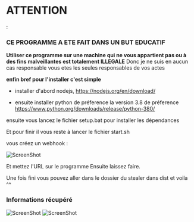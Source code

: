 <h1>ATTENTION</h1> :

<h3>CE PROGRAMME A ETE FAIT DANS UN BUT EDUCATIF</h3>

__**Utiliser ce programme sur une machine qui ne vous appartient pas ou à des fins malveillantes est totalement ILLEGALE**__
Donc je ne suis en aucun cas responsable vous etes les seules responsables de vos actes




<b> enfin bref pour l'installer c'est simple </b>

* installer d'abord nodejs,
https://nodejs.org/en/download/

* ensuite installer python de préference la version 3.8 de préference 
https://www.python.org/downloads/release/python-380/

ensuite vous lancez le fichier setup.bat pour installer les dépendances


Et pour finir il vous reste à lancer le fichier start.sh


vous créez un webhook :

![ScreenShot](https://serveur-prive.net/template/img/articles/comment-creer-un-webhook-discord-02.png)

Et mettez l'URL sur le programme
Ensuite laissez faire.


Une fois fini vous pouvez aller dans le dossier du stealer dans dist et voila ^^





<h3>Informations récupéré</h3>

![ScreenShot](https://cdn.discordapp.com/attachments/794616214768975882/794638616903155712/Capture.PNG)
![ScreenShot](https://cdn.discordapp.com/attachments/794616214768975882/794638625539227679/Capture2.PNG)
